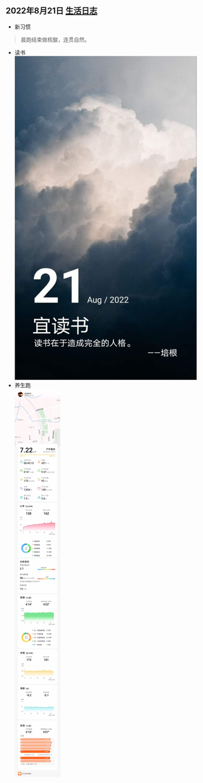 ## 2022年8月21日  [生活日志](../life.md)
- 新习惯  
>晨跑结束做核酸，连贯自然。  
> 
- 读书
![](../img/20220821.jpg)
- 养生跑  
![](../img/20220821r.jpg)   
  